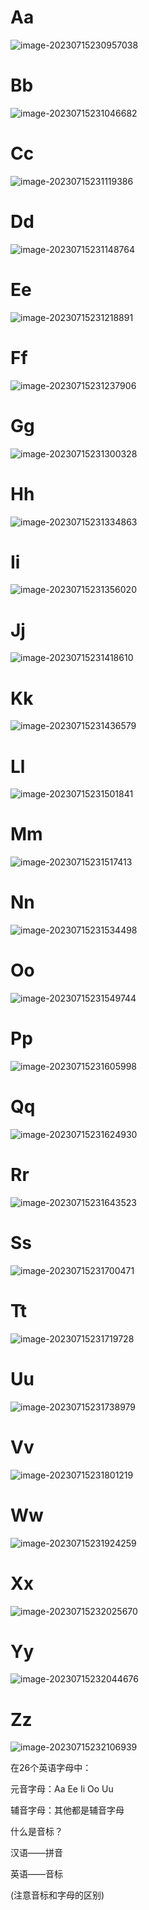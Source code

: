 # Aa

![image-20230715230957038](assets/01-导学课/image-20230715230957038.png)

# Bb

![image-20230715231046682](assets/01-导学课/image-20230715231046682.png)

# Cc

![image-20230715231119386](assets/01-导学课/image-20230715231119386.png)

# Dd

![image-20230715231148764](assets/01-导学课/image-20230715231148764.png)

# Ee

![image-20230715231218891](assets/01-导学课/image-20230715231218891.png)

# Ff

![image-20230715231237906](assets/01-导学课/image-20230715231237906.png)

# Gg

![image-20230715231300328](assets/01-导学课/image-20230715231300328.png)

# Hh

![image-20230715231334863](assets/01-导学课/image-20230715231334863.png)

# Ii

![image-20230715231356020](assets/01-导学课/image-20230715231356020.png)

# Jj

![image-20230715231418610](assets/01-导学课/image-20230715231418610.png)

# Kk

![image-20230715231436579](assets/01-导学课/image-20230715231436579.png)

# Ll

![image-20230715231501841](assets/01-导学课/image-20230715231501841.png)

# Mm

![image-20230715231517413](assets/01-导学课/image-20230715231517413.png)

# Nn

![image-20230715231534498](assets/01-导学课/image-20230715231534498.png)

# Oo

![image-20230715231549744](assets/01-导学课/image-20230715231549744.png)

# Pp

![image-20230715231605998](assets/01-导学课/image-20230715231605998.png)

# Qq

![image-20230715231624930](assets/01-导学课/image-20230715231624930.png)

# Rr

![image-20230715231643523](assets/01-导学课/image-20230715231643523.png)

# Ss

![image-20230715231700471](assets/01-导学课/image-20230715231700471.png)

# Tt

![image-20230715231719728](assets/01-导学课/image-20230715231719728.png)

# Uu

![image-20230715231738979](assets/01-导学课/image-20230715231738979.png)

# Vv

![image-20230715231801219](assets/01-导学课/image-20230715231801219.png)

# Ww

![image-20230715231924259](assets/01-导学课/image-20230715231924259.png)

# Xx

![image-20230715232025670](assets/01-导学课/image-20230715232025670.png)

# Yy

![image-20230715232044676](assets/01-导学课/image-20230715232044676.png)

# Zz

![image-20230715232106939](assets/01-导学课/image-20230715232106939.png)

在26个英语字母中：

元音字母：Aa Ee Ii Oo Uu

辅音字母：其他都是辅音字母

什么是音标？

汉语——拼音

英语——音标

(注意音标和字母的区别)
